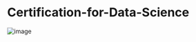 # Certification-for-Data-Science

![image](https://github.com/Akashpandey1507/Certification-for-Data-Science/assets/124170332/b4850195-0b85-4ae8-84ed-00e6efa3836e)
